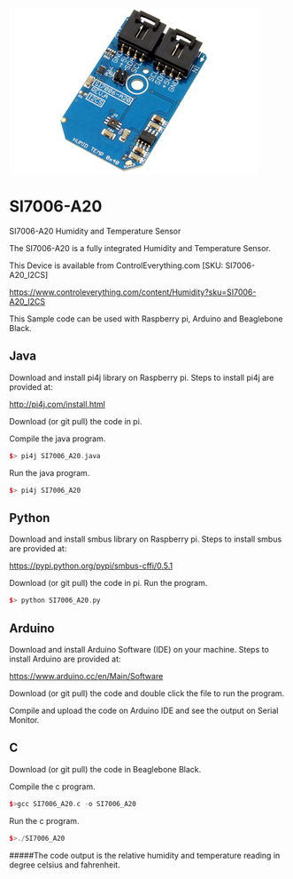 [![SI7006-A20](SI7006-A20_I2CS.png)](https://www.controleverything.com/content/Humidity?sku=SI7006-A20_I2CS)
# SI7006-A20
SI7006-A20 Humidity and Temperature Sensor

The SI7006-A20 is a fully integrated Humidity and Temperature Sensor.

This Device is available from ControlEverything.com [SKU: SI7006-A20_I2CS]

https://www.controleverything.com/content/Humidity?sku=SI7006-A20_I2CS

This Sample code can be used with Raspberry pi, Arduino and Beaglebone Black.

## Java
Download and install pi4j library on Raspberry pi. Steps to install pi4j are provided at:

http://pi4j.com/install.html

Download (or git pull) the code in pi.

Compile the java program.
```cpp
$> pi4j SI7006_A20.java
```

Run the java program.
```cpp
$> pi4j SI7006_A20
```

## Python
Download and install smbus library on Raspberry pi. Steps to install smbus are provided at:

https://pypi.python.org/pypi/smbus-cffi/0.5.1

Download (or git pull) the code in pi. Run the program.

```cpp
$> python SI7006_A20.py
```

## Arduino
Download and install Arduino Software (IDE) on your machine. Steps to install Arduino are provided at:

https://www.arduino.cc/en/Main/Software

Download (or git pull) the code and double click the file to run the program.

Compile and upload the code on Arduino IDE and see the output on Serial Monitor.


## C

Download (or git pull) the code in Beaglebone Black.

Compile the c program.
```cpp
$>gcc SI7006_A20.c -o SI7006_A20
```
Run the c program.
```cpp
$>./SI7006_A20
```
#####The code output is the relative humidity and temperature reading in degree celsius and fahrenheit.

